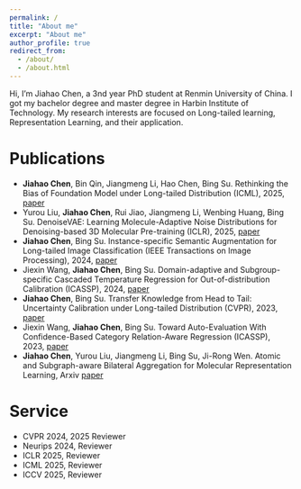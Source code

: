 ```yaml
---
permalink: /
title: "About me"
excerpt: "About me"
author_profile: true
redirect_from: 
  - /about/
  - /about.html
---
```


Hi, I’m Jiahao Chen, a 3nd year PhD student at Renmin University of China. I got my bachelor degree and master degree in Harbin Institute of Technology. My research interests are focused on Long-tailed learning, Representation Learning, and their application.

Publications 
======
- **Jiahao Chen**, Bin Qin, Jiangmeng Li, Hao Chen, Bing Su. Rethinking the Bias of Foundation Model under Long-tailed Distribution (ICML), 2025, [paper](https://arxiv.org/abs/2501.15955)
- Yurou Liu, **Jiahao Chen**, Rui Jiao, Jiangmeng Li, Wenbing Huang, Bing Su. DenoiseVAE: Learning Molecule-Adaptive Noise Distributions for Denoising-based 3D Molecular Pre-training (ICLR), 2025, [paper](https://openreview.net/forum?id=ym7pr83XQr)
- **Jiahao Chen**, Bing Su. Instance-specific Semantic Augmentation for Long-tailed Image Classification (IEEE Transactions on Image Processing), 2024, [paper](https://ieeexplore.ieee.org/abstract/document/10480367)
- Jiexin Wang, **Jiahao Chen**, Bing Su. Domain-adaptive and Subgroup-specific Cascaded Temperature Regression for Out-of-distribution Calibration (ICASSP), 2024, [paper](https://arxiv.org/abs/2402.09204)
- **Jiahao Chen**, Bing Su. Transfer Knowledge from Head to Tail: Uncertainty Calibration under Long-tailed Distribution (CVPR), 2023, [paper](https://openaccess.thecvf.com/content/CVPR2023/papers/Chen_Transfer_Knowledge_From_Head_to_Tail_Uncertainty_Calibration_Under_Long-Tailed_CVPR_2023_paper.pdf)
- Jiexin Wang, **Jiahao Chen**, Bing Su. Toward Auto-Evaluation With Confidence-Based Category Relation-Aware Regression (ICASSP), 2023, [paper](https://arxiv.org/pdf/2304.08288.pdf)
- **Jiahao Chen**, Yurou Liu, Jiangmeng Li, Bing Su, Ji-Rong Wen. Atomic and Subgraph-aware Bilateral Aggregation for Molecular Representation Learning, Arxiv [paper](https://arxiv.org/pdf/2305.12618.pdf)

Service
======
- CVPR 2024, 2025 Reviewer
- Neurips 2024, Reviewer
- ICLR 2025, Reviewer
- ICML 2025, Reviewer
- ICCV 2025, Reviewer